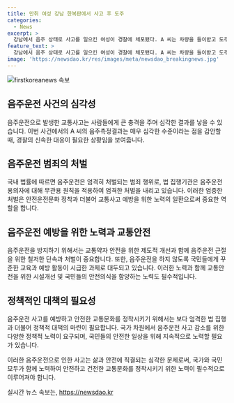 ```yaml
---
title: 만취 여성 강남 한복판에서 사고 후 도주
categories:
  - News
excerpt: >
  강남에서 음주 상태로 사고를 일으킨 여성이 경찰에 체포됐다. A 씨는 차량을 들이받고 도주하다 중앙분리대를 들이받으며 체포됐는데, 음주 측정 결과 면허 취소 수준이었다. 사고로 인명피해는 없었으며, A 씨는 자녀를 픽업하던 길이라고 주장 중이다. 현재 경찰은 A 씨를 상대로 자세한 사건 경위를 조사 중이다.
feature_text: >
  강남에서 음주 상태로 사고를 일으킨 여성이 경찰에 체포됐다. A 씨는 차량을 들이받고 도주하다 중앙분리대를 들이받으며 체포됐는데, 음주 측정 결과 면허 취소 수준이었다. 사고로 인명피해는 없었으며, A 씨는 자녀를 픽업하던 길이라고 주장 중이다. 현재 경찰은 A 씨를 상대로 자세한 사건 경위를 조사 중이다.
image: 'https://newsdao.kr/res/images/meta/newsdao_breakingnews.jpg'
---
```


<p><img src="https://newsdao.kr/res/images/meta/newsdao_breakingnews.jpg" alt="firstkoreanews 속보" /></p>

<h2 data-ke-size="size26">음주운전 사건의 심각성</h2>

<p>음주운전으로 발생한 교통사고는 사람들에게 큰 충격을 주며 심각한 결과를 낳을 수 있습니다. 이번 사건에서의 A 씨의 음주측정결과는 매우 심각한 수준이라는 점을 감안할 때, 경찰의 신속한 대응이 필요한 상황임을 보여줍니다.</p>

<h2 data-ke-size="size26">음주운전 범죄의 처벌</h2>

<p>국내 법률에 따르면 음주운전은 엄격히 처벌되는 범죄 행위로, 법 집행기관은 음주운전 용의자에 대해 무관용 원칙을 적용하여 엄격한 처벌을 내리고 있습니다. 이러한 엄중한 처벌은 안전운전문화 정착과 더불어 교통사고 예방을 위한 노력의 일환으로써 중요한 역할을 합니다.</p>

<h2 data-ke-size="size26">음주운전 예방을 위한 노력과 교통안전</h2>

<p>음주운전을 방지하기 위해서는 교통약자 안전을 위한 제도적 개선과 함께 음주운전 근절을 위한 철저한 단속과 처벌이 중요합니다. 또한, 음주운전을 하지 않도록 국민들에게 꾸준한 교육과 예방 활동이 시급한 과제로 대두되고 있습니다. 이러한 노력과 함께 교통안전을 위한 시설개선 및 국민들의 안전의식을 함양하는 노력도 필수적입니다.</p>

<h2 data-ke-size="size26">정책적인 대책의 필요성</h2>

<p>음주운전 사고를 예방하고 안전한 교통문화를 정착시키기 위해서는 보다 엄격한 법 집행과 더불어 정책적 대책의 마련이 필요합니다. 국가 차원에서 음주운전 사고 감소를 위한 다양한 정책적 노력이 요구되며, 국민들의 안전한 일상을 위해 지속적으로 노력할 필요가 있습니다.</p>

<p>이러한 음주운전으로 인한 사고는 삶과 안전에 직결되는 심각한 문제로써, 국가와 국민 모두가 함께 노력하여 안전하고 건전한 교통문화를 정착시키기 위한 노력이 필수적으로 이루어져야 합니다.</p>
실시간 뉴스 속보는, <a href="https://newsdao.kr" rel="dofollow">https://newsdao.kr</a>


